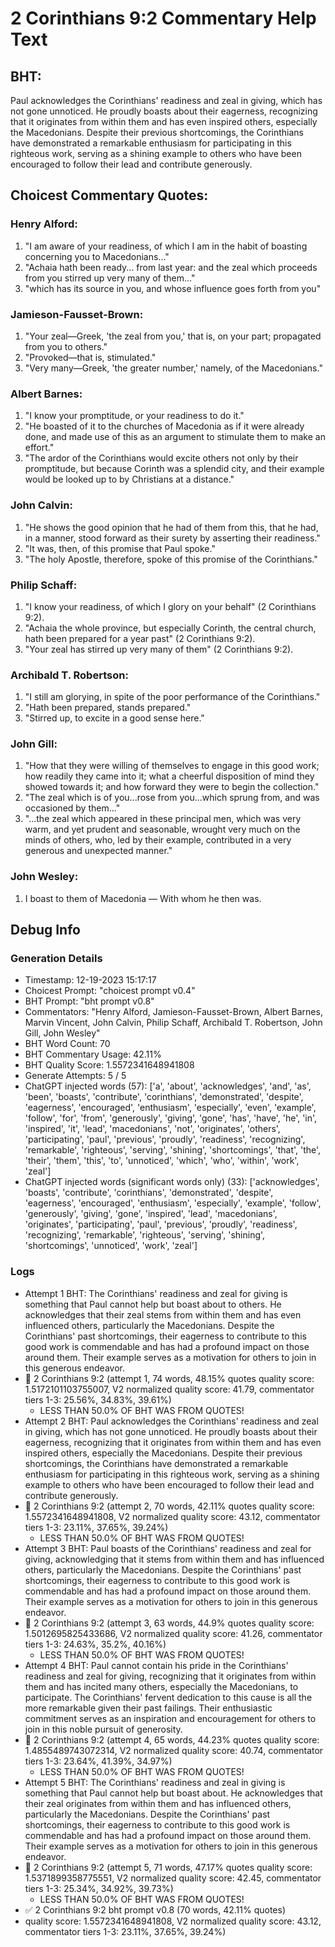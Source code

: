 # 2 Corinthians 9:2 Commentary Help Text

## BHT:
Paul acknowledges the Corinthians' readiness and zeal in giving, which has not gone unnoticed. He proudly boasts about their eagerness, recognizing that it originates from within them and has even inspired others, especially the Macedonians. Despite their previous shortcomings, the Corinthians have demonstrated a remarkable enthusiasm for participating in this righteous work, serving as a shining example to others who have been encouraged to follow their lead and contribute generously.

## Choicest Commentary Quotes:
### Henry Alford:
1. "I am aware of your readiness, of which I am in the habit of boasting concerning you to Macedonians..."
2. "Achaia hath been ready... from last year: and the zeal which proceeds from you stirred up very many of them..."
3. "which has its source in you, and whose influence goes forth from you"

### Jamieson-Fausset-Brown:
1. "Your zeal—Greek, 'the zeal from you,' that is, on your part; propagated from you to others."
2. "Provoked—that is, stimulated."
3. "Very many—Greek, 'the greater number,' namely, of the Macedonians."

### Albert Barnes:
1. "I know your promptitude, or your readiness to do it."
2. "He boasted of it to the churches of Macedonia as if it were already done, and made use of this as an argument to stimulate them to make an effort."
3. "The ardor of the Corinthians would excite others not only by their promptitude, but because Corinth was a splendid city, and their example would be looked up to by Christians at a distance."

### John Calvin:
1. "He shows the good opinion that he had of them from this, that he had, in a manner, stood forward as their surety by asserting their readiness."
2. "It was, then, of this promise that Paul spoke."
3. "The holy Apostle, therefore, spoke of this promise of the Corinthians."

### Philip Schaff:
1. "I know your readiness, of which I glory on your behalf" (2 Corinthians 9:2). 
2. "Achaia the whole province, but especially Corinth, the central church, hath been prepared for a year past" (2 Corinthians 9:2). 
3. "Your zeal has stirred up very many of them" (2 Corinthians 9:2).

### Archibald T. Robertson:
1. "I still am glorying, in spite of the poor performance of the Corinthians."
2. "Hath been prepared, stands prepared."
3. "Stirred up, to excite in a good sense here."

### John Gill:
1. "How that they were willing of themselves to engage in this good work; how readily they came into it; what a cheerful disposition of mind they showed towards it; and how forward they were to begin the collection."
2. "The zeal which is of you...rose from you...which sprung from, and was occasioned by them..."
3. "...the zeal which appeared in these principal men, which was very warm, and yet prudent and seasonable, wrought very much on the minds of others, who, led by their example, contributed in a very generous and unexpected manner."

### John Wesley:
1. I boast to them of Macedonia — With whom he then was.



## Debug Info
### Generation Details
- Timestamp: 12-19-2023 15:17:17
- Choicest Prompt: "choicest prompt v0.4"
- BHT Prompt: "bht prompt v0.8"
- Commentators: "Henry Alford, Jamieson-Fausset-Brown, Albert Barnes, Marvin Vincent, John Calvin, Philip Schaff, Archibald T. Robertson, John Gill, John Wesley"
- BHT Word Count: 70
- BHT Commentary Usage: 42.11%
- BHT Quality Score: 1.5572341648941808
- Generate Attempts: 5 / 5
- ChatGPT injected words (57):
	['a', 'about', 'acknowledges', 'and', 'as', 'been', 'boasts', 'contribute', 'corinthians', 'demonstrated', 'despite', 'eagerness', 'encouraged', 'enthusiasm', 'especially', 'even', 'example', 'follow', 'for', 'from', 'generously', 'giving', 'gone', 'has', 'have', 'he', 'in', 'inspired', 'it', 'lead', 'macedonians', 'not', 'originates', 'others', 'participating', 'paul', 'previous', 'proudly', 'readiness', 'recognizing', 'remarkable', 'righteous', 'serving', 'shining', 'shortcomings', 'that', 'the', 'their', 'them', 'this', 'to', 'unnoticed', 'which', 'who', 'within', 'work', 'zeal']
- ChatGPT injected words (significant words only) (33):
	['acknowledges', 'boasts', 'contribute', 'corinthians', 'demonstrated', 'despite', 'eagerness', 'encouraged', 'enthusiasm', 'especially', 'example', 'follow', 'generously', 'giving', 'gone', 'inspired', 'lead', 'macedonians', 'originates', 'participating', 'paul', 'previous', 'proudly', 'readiness', 'recognizing', 'remarkable', 'righteous', 'serving', 'shining', 'shortcomings', 'unnoticed', 'work', 'zeal']

### Logs
- Attempt 1 BHT: The Corinthians' readiness and zeal for giving is something that Paul cannot help but boast about to others. He acknowledges that their zeal stems from within them and has even influenced others, particularly the Macedonians. Despite the Corinthians' past shortcomings, their eagerness to contribute to this good work is commendable and has had a profound impact on those around them. Their example serves as a motivation for others to join in this generous endeavor.
- 🔄 2 Corinthians 9:2 (attempt 1, 74 words, 48.15% quotes quality score: 1.5172101103755007, V2 normalized quality score: 41.79, commentator tiers 1-3: 25.56%, 34.83%, 39.61%) 
	- LESS THAN 50.0% OF BHT WAS FROM QUOTES!
- Attempt 2 BHT: Paul acknowledges the Corinthians' readiness and zeal in giving, which has not gone unnoticed. He proudly boasts about their eagerness, recognizing that it originates from within them and has even inspired others, especially the Macedonians. Despite their previous shortcomings, the Corinthians have demonstrated a remarkable enthusiasm for participating in this righteous work, serving as a shining example to others who have been encouraged to follow their lead and contribute generously.
- 🔄 2 Corinthians 9:2 (attempt 2, 70 words, 42.11% quotes quality score: 1.5572341648941808, V2 normalized quality score: 43.12, commentator tiers 1-3: 23.11%, 37.65%, 39.24%) 
	- LESS THAN 50.0% OF BHT WAS FROM QUOTES!
- Attempt 3 BHT: Paul boasts of the Corinthians' readiness and zeal for giving, acknowledging that it stems from within them and has influenced others, particularly the Macedonians. Despite the Corinthians' past shortcomings, their eagerness to contribute to this good work is commendable and has had a profound impact on those around them. Their example serves as a motivation for others to join in this generous endeavor.
- 🔄 2 Corinthians 9:2 (attempt 3, 63 words, 44.9% quotes quality score: 1.5012695825433686, V2 normalized quality score: 41.26, commentator tiers 1-3: 24.63%, 35.2%, 40.16%) 
	- LESS THAN 50.0% OF BHT WAS FROM QUOTES!
- Attempt 4 BHT: Paul cannot contain his pride in the Corinthians' readiness and zeal for giving, recognizing that it originates from within them and has incited many others, especially the Macedonians, to participate. The Corinthians' fervent dedication to this cause is all the more remarkable given their past failings. Their enthusiastic commitment serves as an inspiration and encouragement for others to join in this noble pursuit of generosity.
- 🔄 2 Corinthians 9:2 (attempt 4, 65 words, 44.23% quotes quality score: 1.4855489743072314, V2 normalized quality score: 40.74, commentator tiers 1-3: 23.64%, 41.39%, 34.97%) 
	- LESS THAN 50.0% OF BHT WAS FROM QUOTES!
- Attempt 5 BHT: The Corinthians' readiness and zeal in giving is something that Paul cannot help but boast about. He acknowledges that their zeal originates from within them and has influenced others, particularly the Macedonians. Despite the Corinthians' past shortcomings, their eagerness to contribute to this good work is commendable and has had a profound impact on those around them. Their example serves as a motivation for others to join in this generous endeavor.
- 🔄 2 Corinthians 9:2 (attempt 5, 71 words, 47.17% quotes quality score: 1.5371899358775551, V2 normalized quality score: 42.45, commentator tiers 1-3: 25.34%, 34.92%, 39.73%) 
	- LESS THAN 50.0% OF BHT WAS FROM QUOTES!
- ✅ 2 Corinthians 9:2 bht prompt v0.8 (70 words, 42.11% quotes)
- quality score: 1.5572341648941808, V2 normalized quality score: 43.12, commentator tiers 1-3: 23.11%, 37.65%, 39.24%)